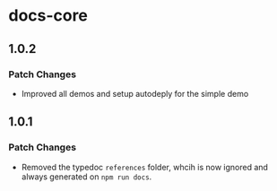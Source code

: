 # docs-core

## 1.0.2

### Patch Changes

- Improved all demos and setup autodeply for the simple demo

## 1.0.1

### Patch Changes

- Removed the typedoc `references` folder, whcih is now ignored and always generated on `npm run docs`.

